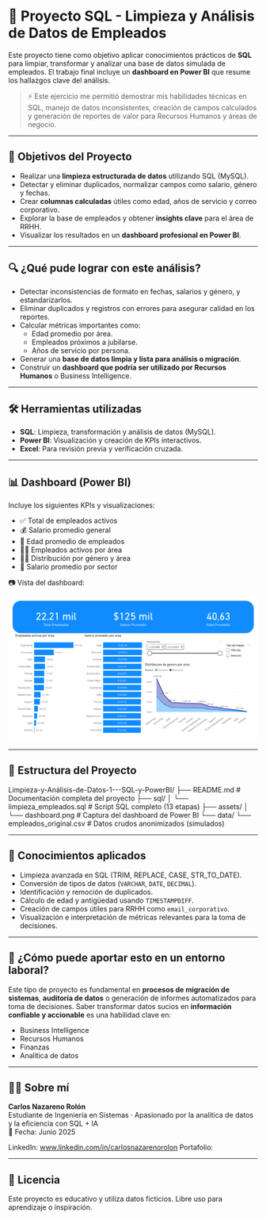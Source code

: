 # 🧹 Proyecto SQL - Limpieza y Análisis de Datos de Empleados

Este proyecto tiene como objetivo aplicar conocimientos prácticos de **SQL** para limpiar, transformar y analizar una base de datos simulada de empleados. El trabajo final incluye un **dashboard en Power BI** que resume los hallazgos clave del análisis.

> ⚡ Este ejercicio me permitió demostrar mis habilidades técnicas en SQL, manejo de datos inconsistentes, creación de campos calculados y generación de reportes de valor para Recursos Humanos y áreas de negocio.

---

## 🎯 Objetivos del Proyecto

- Realizar una **limpieza estructurada de datos** utilizando SQL (MySQL).
- Detectar y eliminar duplicados, normalizar campos como salario, género y fechas.
- Crear **columnas calculadas** útiles como edad, años de servicio y correo corporativo.
- Explorar la base de empleados y obtener **insights clave** para el área de RRHH.
- Visualizar los resultados en un **dashboard profesional en Power BI**.

---

## 🔍 ¿Qué pude lograr con este análisis?

- Detectar inconsistencias de formato en fechas, salarios y género, y estandarizarlos.
- Eliminar duplicados y registros con errores para asegurar calidad en los reportes.
- Calcular métricas importantes como:
  - Edad promedio por área.
  - Empleados próximos a jubilarse.
  - Años de servicio por persona.
- Generar una **base de datos limpia y lista para análisis o migración**.
- Construir un **dashboard que podría ser utilizado por Recursos Humanos** o Business Intelligence.

---

## 🛠️ Herramientas utilizadas

- **SQL**: Limpieza, transformación y análisis de datos (MySQL).
- **Power BI**: Visualización y creación de KPIs interactivos.
- **Excel**: Para revisión previa y verificación cruzada.

---

## 📊 Dashboard (Power BI)

Incluye los siguientes KPIs y visualizaciones:

- ✅ Total de empleados activos
- 💰 Salario promedio general
- 🎂 Edad promedio de empleados
- 👨‍💼 Empleados activos por área
- 👩‍🔬 Distribución por género y área
- 🧮 Salario promedio por sector

📷 Vista del dashboard:

![Dashboard](./assets/dashboard.png)

---

## 📁 Estructura del Proyecto
Limpieza-y-Análisis-de-Datos-1---SQL-y-PowerBI/
├── README.md                        # Documentación completa del proyecto
├── sql/
│   └── limpieza_empleados.sql      # Script SQL completo (13 etapas)
├── assets/
│   └── dashboard.png               # Captura del dashboard de Power BI
└── data/
    └── empleados_original.csv      # Datos crudos anonimizados (simulados)


---

## 🧠 Conocimientos aplicados

- Limpieza avanzada en SQL (TRIM, REPLACE, CASE, STR_TO_DATE).
- Conversión de tipos de datos (`VARCHAR`, `DATE`, `DECIMAL`).
- Identificación y remoción de duplicados.
- Cálculo de edad y antigüedad usando `TIMESTAMPDIFF`.
- Creación de campos útiles para RRHH como `email_corporativo`.
- Visualización e interpretación de métricas relevantes para la toma de decisiones.

---

## 💼 ¿Cómo puede aportar esto en un entorno laboral?

Este tipo de proyecto es fundamental en **procesos de migración de sistemas**, **auditoría de datos** o generación de informes automatizados para toma de decisiones. Saber transformar datos sucios en **información confiable y accionable** es una habilidad clave en:

- Business Intelligence
- Recursos Humanos
- Finanzas
- Analítica de datos

---

## 👨‍💻 Sobre mí

**Carlos Nazareno Rolón**  
Estudiante de Ingeniería en Sistemas · Apasionado por la analítica de datos y la eficiencia con SQL + IA  
📅 Fecha: Junio 2025

LinkedIn: www.linkedin.com/in/carlosnazarenorolon
Portafolio: 

---

## 📜 Licencia

Este proyecto es educativo y utiliza datos ficticios. Libre uso para aprendizaje o inspiración.
